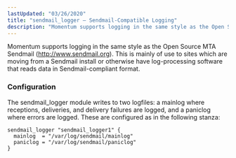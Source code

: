 ```yaml
---
lastUpdated: "03/26/2020"
title: "sendmail_logger – Sendmail-Compatible Logging"
description: "Momentum supports logging in the same style as the Open Source MTA Sendmail http www sendmail org This is mainly of use to sites which are moving from a Sendmail install or otherwise have log processing software that reads data in Sendmail compliant format The sendmail logger module writes to..."
---
```


<a name="idp21194080"></a> 

Momentum supports logging in the same style as the Open Source MTA Sendmail (http://www.sendmail.org). This is mainly of use to sites which are moving from a Sendmail install or otherwise have log-processing software that reads data in Sendmail-compliant format.

### <a name="idp21196368"></a> Configuration

The sendmail_logger module writes to two logfiles: a mainlog where receptions, deliveries, and delivery failures are logged, and a paniclog where errors are logged. These are configured as in the following stanza:

<a name="example.sendmail_logger.3"></a> 


```
sendmail_logger "sendmail_logger1" {
  mainlog  = "/var/log/sendmail/mainlog"
  paniclog = "/var/log/sendmail/paniclog"
}
```